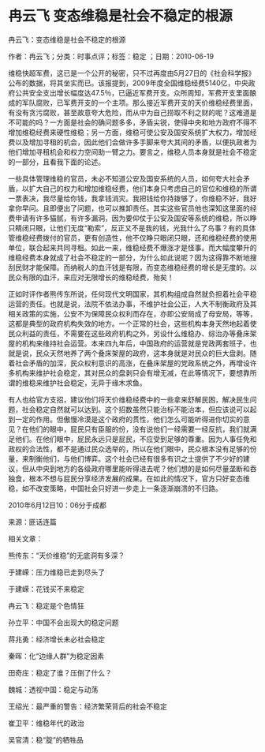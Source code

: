 # 冉云飞  变态维稳是社会不稳定的根源    
    
冉云飞：变态维稳是社会不稳定的根源    
作者：冉云飞；分类：时事点评；标签：稳定 ；日期：2010-06-19    
维稳快超军费，这已是一个公开的秘密，只不过再度由5月27日的《社会科学报》公布的数据，将其坐实而已。该报提到，2009年度全国维稳经费5140亿，中央政府公共安全支出增长幅度达47.5％，已逼近军费开支。众所周知，军费开支里面酿成的军队腐败，已军费开支的一个主项。那么接近军费开支的天价维稳经费里面，有没有贪污腐败，甚至故意夸大危险，而从中为自己捞取不利之财的呢？这难道是不可能的吗？一方面是社会的确问题多多，矛盾尖锐，使得中央和地方政府不得不增加维稳经费来硬性维稳；另一方面，维稳可使公安及国安系统扩大权力，增加经费以及增加寻租的机会，因此他们会做许多手脚来夸大其间的矛盾，以便执政者为他们增加寻租机会和权力空间助一臂之力。要言之，维稳人员本身就是社会不稳定的一部分，且看我下面的论述。    
一些具体管理维稳的官员，未必不知道公安及国安系统的人员，如何夸大社会矛盾，以扩大自己的权力和增加维稳经费，他们本身只考虑自己的官位和维稳的所谓一票表决，我尽量给你钱，我拿钱消灾。我把钱给你持拨够了，你维稳不好，我好拿你早问。且即便出了问题，也可以推卸责任。其实这些官员他也深知这里面的经费申请有许多猫腻，有许多漏洞，因为要仰仗于公安及国安等系统的维稳，所以睁只睛闭只眼，让他们无度“勒索”，反正又不是我的钱，光我什么了鸟事？有的具体管维稳经费拨付的官员，更有创造性，他不仅睁只眼闭只眼，还和维稳经费的使用单位，联合起来共同寻租。如此一来，维稳经费不爆涨才是怪事。而大幅度攀升的维稳经费本身就成了社会不稳定的一部分，为什么如此说呢？因为这得靠不断地搜刮民财才能保障。而纳税人的血汗钱是有限，而变态维稳经费的增长是无度的。以民众有限的血汗，来应对无限增长的维稳经费，殆矣！    
正如时评作者熊传东所说，任何现代文明国家，其机构组成自然就负担着社会平稳运营的责任。也就是说，法院不依法办事，不维护社会公正，人大不制衡政府及其相关政策的实施，公安不为保障民众权利而存在，亦即公安局成了母安局，等等，这都是典型的政府机构失效的地方。一个正常的社会，这些机构本身天然地起着使民众利益的责任，不需要在这些政府机构之外，另设什么维稳办、综治办等叠床架屋的机构来维持社会运营。本来四九年后，中国政府的运营就是党政两套班子，也就是说，民众天然地养了两个叠床架屋的政府，这本身就是对民众的巨大盘剥。随着社会矛盾的加深，民众权利意识的高涨，在叠床架屋的党政系统之外，再增设许多机构来维护社会稳定，其对民众的盘剥只会有增无减，在此等情况下，要想靠所谓的维稳来维护社会稳定，无异于缘木求鱼。    
有人也给官方支招，建议他们将天价维稳经费中的一些拿来舒解民困，解决民生问题，社会稳定自然就可以达到。这个招数虽然只能治标不能治本，但应该说可以起到一定的作用。但傲慢冷漠是这个政府的贯性，他们怎么可能听得进你切实的意见？在他们的眼中，屁民只有臣服的份，没有说他们一经需要一经反抗，我们就满足他们。在他们眼中，屁民永远只是屁民，不应受到足够的尊重。因为人事任免和政权的合法性，都不是通过民众选举的，所以在他们眼中，民众根本没有足够的份量，来制衡他们，与他们博弈。这个社会已经有很多有识之士提供了不少好的建议，但从中央到地方的各级政府哪里能听得进去呢？他们想的是如何尽量垄断和吞独食，根本不想与屁民分享经济发展的成果。在如此的情况下，官方只好变态维稳，如不改变策略，中国社会只好进一步走上一条逐渐崩溃的不归路。    
2010年6月12日10：06分于成都    
来源：匪话连篇    
    
相关文章：    
熊传东：“天价维稳”的无底洞有多深？    
于建嵘：压力维稳已走到尽头了    
于建嵘：花钱买不来稳定    
冉云飞：稳定是个色情狂    
孙立平：中国不会出现大的稳定问题    
蒋兆勇：经济增长未必社会稳定    
秦晖：化“边缘人群”为稳定因素    
田奇庄：稳定了谁？压倒了什么？    
魏城：透视中国：稳定与动荡    
王绍光：最严重的警告：经济繁荣背后的社会不稳定    
崔卫平：维稳年代的政治    
吴官清：稳“腚”的牺牲品